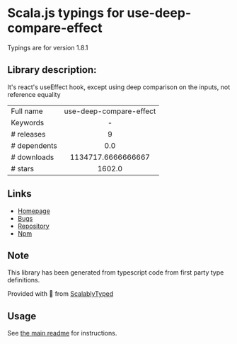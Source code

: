 
# Scala.js typings for use-deep-compare-effect

Typings are for version 1.8.1

## Library description:
It's react's useEffect hook, except using deep comparison on the inputs, not reference equality

|                    |                 |
| ------------------ | :-------------: |
| Full name          | use-deep-compare-effect |
| Keywords           | - |
| # releases         | 9 |
| # dependents       | 0.0 |
| # downloads        | 1134717.6666666667 |
| # stars            | 1602.0 |

## Links
- [Homepage](https://github.com/kentcdodds/use-deep-compare-effect#readme)
- [Bugs](https://github.com/kentcdodds/use-deep-compare-effect/issues)
- [Repository](https://github.com/kentcdodds/use-deep-compare-effect)
- [Npm](https://www.npmjs.com/package/use-deep-compare-effect)
    


## Note
This library has been generated from typescript code from first party type definitions.

Provided with :purple_heart: from [ScalablyTyped](https://github.com/oyvindberg/ScalablyTyped)

## Usage
See [the main readme](../../readme.md) for instructions.


